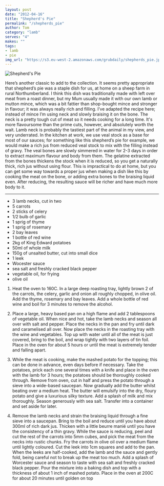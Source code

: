 ```yaml
---
layout: post
date: "2012-04-16"
title: "Shepherd's Pie"
permalink: "/shepherds_pie"
author: Tom
category: "lamb"
serves: "4"
makes: ""
tags:
- lamb
- pie
img_url: "https://s3.eu-west-2.amazonaws.com/grubdaily/shepherds_pie.jpg"
---
```

<img src="https://s3.eu-west-2.amazonaws.com/grubdaily/shepherds_pie.jpg" alt="Shepherd's Pie" />

Here’s another classic to add to the collection. It seems pretty appropriate that shepherd’s pie was a staple dish for us, at home on a sheep farm in rural Northumberland. I think this dish was traditionally made with left over meat from a roast dinner, but my Mum usually made it with our own lamb or mutton mince, which was a bit fattier than shop-bought mince and stronger in flavour; it was always really rich and filling. I’ve adapted the recipe here; instead of mince I’m using neck and slowly braising it on the bone. The neck is a pretty tough cut of meat so it needs cooking for a long time. It's more flavoursome than the prime cuts, however, and absolutely worth the wait. Lamb neck is probably the tastiest part of the animal in my view, and very underrated. In the kitchen at work, we use veal stock as a base for most of our sauces; for something like this shepherd’s pie for example, we would make a rich jus from reduced veal stock to mix with the filling instead of gravy. The veal bones are slowly simmered in water for 2-3 days in order to extract maximum flavour and body from them. The gelatine extracted from the bones thickens the stock when it is reduced, so you get a naturally thick, rich jus without using flour. This is impractical to do at home, but you can get some way towards a proper jus when making a dish like this by cooking the meat on the bone, or adding extra bones to the braising liquid even. After reducing, the resulting sauce will be richer and have much more body to it.

---
* 3 lamb necks, cut in two
* 5 carrots
* 2 sticks of celery
* 1/2 bulb of garlic
* 1 sprig of thyme
* 1 sprig of rosemary
* 2 bay leaves
* 1 bottle of red wine
* 2kg of King Edward potatoes
* 50ml of whole milk
* 150g of unsalted butter, cut into small dice
* 1 leek
* Wocester sauce
* sea salt and freshly cracked black pepper
* vegetable oil, for frying
* olive oil

1. Heat the oven to 160C. In a large deep roasting tray, lightly brown 2 of the carrots, the celery, garlic and onion all roughly chopped, in olive oil. Add the thyme, rosemary and bay leaves. Add a whole bottle of red wine and boil for 3 minutes to remove the alcohol.

2. Place a large, heavy based pan on a high flame and add 2 tablespoons of vegetable oil. When nice and hot, take the lamb necks and season all over with salt and pepper. Place the necks in the pan and fry until dark and caramelised all over. Now place the necks in the roasting tray with the wine and vegetables. Top up with water until all of the meat is just covered, bring to the boil, and wrap tightly with two layers of tin foil. Place in the oven for about 5 hours or until the meat is extremely tender and falling apart.

3. While the meat is cooking, make the mashed potato for the topping; this can be done in advance, even days before if necessary. Take the potatoes, prick each one several times with a knife and place in the oven with the lamb for 3 hours; the potatoes should be thoroughly cooked through. Remove from oven, cut in half and press the potato through a sieve into a wide-based saucepan. Now gradually add the butter whilst beating over a medium heat. The butter will emulsify into the dry, floury potato and give a luxurious silky texture. Add a splash of milk and mix thoroughly. Season generously with sea salt. Transfer into a container and set aside for later.

4. Remove the lamb necks and strain the braising liquid through a fine sieve into a saucepan. Bring to the boil and reduce until you have about 300ml of rich dark jus. Thicken with a little beurre manié until you have the consistency of a thin gravy. While the sauce is reducing, peel and cut the rest of the carrots into 5mm cubes, and pick the meat from the necks into rustic chunks. Fry the carrots in olive oil over a medium flame until lightly coloured. Cut the leek into 1cm squares and add to the pan. When the leeks are half-cooked, add the lamb and the sauce and gently fold, being careful not to break up the meat too much. Add a splash of Worcester sauce and season to taste with sea salt and freshly cracked black pepper. Pour the mixture into a baking dish and top with a thickness of about 1 inch of mashed potato. Place in the oven at 200C for about 20 minutes until golden on top

